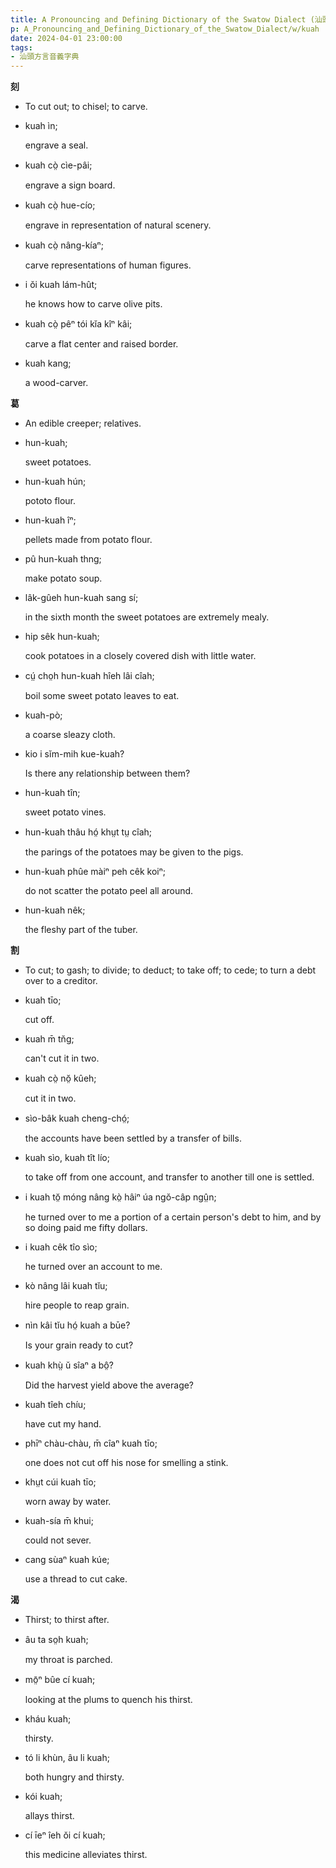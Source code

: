 ```yaml
---
title: A Pronouncing and Defining Dictionary of the Swatow Dialect (汕頭方言音義字典) / kuah
p: A_Pronouncing_and_Defining_Dictionary_of_the_Swatow_Dialect/w/kuah
date: 2024-04-01 23:00:00
tags: 
- 汕頭方言音義字典
---
```



**刻**
- To cut out; to chisel; to carve.

- kuah ìn;

  engrave a seal.

- kuah cò̤ cìe-pâi;

  engrave a sign board.

- kuah cò̤ hue-cío;

  engrave in representation of natural scenery. 

- kuah cò̤ nâng-kíaⁿ;

  carve representations of human figures.

- i ŏi kuah lám-hût;

  he knows how to carve olive pits.

- kuah cò̤ pêⁿ tói kĭa kîⁿ kâi;

  carve a flat center and raised border.

- kuah kang;

  a wood-carver.

**葛**
- An edible creeper; relatives.

- hun-kuah;

  sweet potatoes.

- hun-kuah hún;

  pototo flour.

- hun-kuah îⁿ;

  pellets made from potato flour.

- pû hun-kuah thng;

  make potato soup.

- lâk-gûeh hun-kuah sang sí;

  in the sixth month the sweet potatoes are extremely mealy.

- hip sêk hun-kuah;

  cook potatoes in a closely covered dish with little water.

- cṳ́ cho̤h hun-kuah hîeh lâi cîah;

  boil some sweet potato leaves to eat.

- kuah-pò;

  a coarse sleazy cloth.

- kio i sĭm-mih kue-kuah?

  Is there any relationship between them?

- hun-kuah tîn;

  sweet potato vines.

- hun-kuah thâu hó̤ khṳt tṳ cîah;

  the parings of the potatoes may be given to the pigs.

- hun-kuah phûe màiⁿ peh cêk koiⁿ;

  do not scatter the potato peel all around.

- hun-kuah nêk;

  the fleshy part of the tuber.

**割**
- To cut; to gash; to divide; to deduct; to take off; to cede; to turn a debt over to a creditor.

- kuah tīo;

  cut off.

- kuah m̄ tn̆g;

  can't cut it in two.

- kuah cò̤ nŏ̤ kûeh;

  cut it in two.

- sìo-bâk kuah cheng-chó̤;

  the accounts have been settled by a transfer of bills.

- kuah sìo, kuah tît lío;

  to take off from one account, and transfer to another till one is settled.

- i kuah tŏ̤ móng nâng kò̤ hâiⁿ úa ngŏ-câp ngṳ̂n;

  he turned over to me a portion of a certain person's debt to him, and by so doing paid me fifty dollars.

- i kuah cêk tîo sìo;

  he turned over an account to me.

- kò nâng lâi kuah tĭu;

  hire people to reap grain.

- nìn kâi tĭu hó̤ kuah a būe?

  Is your grain ready to cut?

- kuah khṳ̀ ŭ sîaⁿ a bô̤?

  Did the harvest yield above the average?

- kuah tîeh chíu;

  have cut my hand.

- phīⁿ chàu-chàu, m̄ cîaⁿ kuah tīo;

  one does not cut off his nose for smelling a stink.

- khṳt cúi kuah tīo;

  worn away by water.

- kuah-sía m̄ khui;

  could not sever.

- cang sùaⁿ kuah kúe;

  use a thread to cut cake.

**渴**
- Thirst; to thirst after.

- âu ta so̤h kuah;

  my throat is parched.

- mō̤ⁿ bûe cí kuah;

  looking at the plums to quench his thirst.

- kháu kuah;

  thirsty.

- tó li khùn, âu li kuah;

  both hungry and thirsty.

- kói kuah;

  allays thirst.

- cí īeⁿ îeh ŏi cí kuah;

  this medicine alleviates thirst.